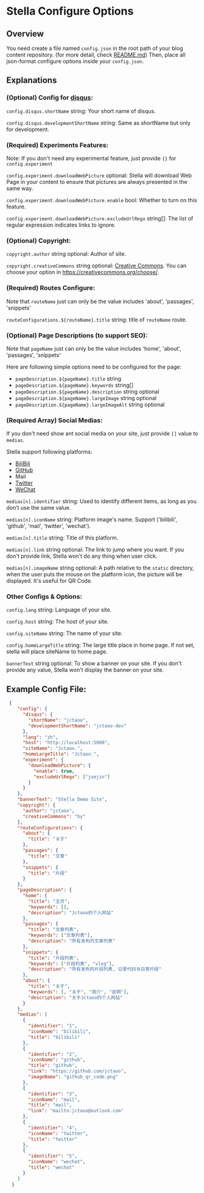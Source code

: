 # Stella Configure Options

## Overview
You need create a file named `config.json` in the root path of your blog content repository. (for more detail, check [README.md](./README.md)) Then, place all json-format configure options inside your `config.json`.

## Explanations

### (Optional) Config for [disqus](https://disqus.com/):
`config.disqus.shortName` string: Your short name of disqus.

`config.disqus.developmentShortName` string: Same as shortName but only for development.

### (Required) Experiments Features:
Note: If you don't need any experimental feature, just provide `{}` for `config.experiment`

`config.experiment.downloadWebPicture` optional: Stella will download Web Page in your content to ensure that pictures are always presented in the same way.

`config.experiment.downloadWebPicture.enable` bool: Whether to turn on this feature.

`config.experiment.downloadWebPicture.excludeUrlRegx` string[]: The list of regular expression indicates links to ignore.

### (Optional) Copyright:
`copyright.author` string optional: Author of site.

`copyright.creativeCommons` string optional: [Creative Commons](https://creativecommons.org/). You can choose your option in https://creativecommons.org/choose/.

### (Required) Routes Configure:
Note that `routeName` just can only be the value includes 'about', 'passages', 'snippets'

`routeConfigurations.${routeName}.title` string: title of `routeName` route.

### (Optional) Page Descriptions (to support SEO):
Note that `pageName` just can only be the value includes 'home', 'about', 'passages', 'snippets'

Here are following simple options need to be configured for the page:
- `pageDescription.${pageName}.title` string 
- `pageDescription.${pageName}.keywords` string[]
- `pageDescription.${pageName}.description` string optional
- `pageDescription.${pageName}.largeImage` string optional
- `pageDescription.${pageName}.largeImageAlt` string optional

### (Required Array) Social Medias:
If you don't need show ant social media on your site, just provide `[]` value to `medias`.

Stella support following platforms:
- [BiliBili](https://www.bilibili.com/)
- [GitHub](https://github.com)
- Mail
- [Twitter](https://twitter.com)
- [WeChat](https://www.wechat.com/en/)

`medias[n].identifier` string: Used to identify different items, as long as you don’t use the same value.

`medias[n].iconName` string: Platform image's name. Support ('bilibili', 'github', 'mail', 'twitter', 'wechat').

`medias[n].title` string: Title of this platform.

`medias[n].link` string optional: The link to jump where you want. If you don't provide link, Stella won't do any thing when user click.

`medias[n].imageName` string optional: A path relative to the `static` directory, when the user puts the mouse on the platform icon, the picture will be displayed. It's useful for QR Code.

### Other Configs & Options:
`config.lang` string: Language of your site.

`config.host` string: The host of your site.

`config.siteName` string: The name of your site.

`config.homeLargeTitle` string: The large title place in home page. If not set, stella will place siteName to home page.

`bannerText` string optional: To show a banner on your site. If you don't provide any value, Stella won't display the banner on your site.

## Example Config File:
```json
 {
    "config": {
      "disqus": {
        "shortName": "jctaoo", 
        "developmentShortName": "jctaoo-dev"
      },
      "lang": "zh",
      "host": "http://localhost:5000", 
      "siteName": "Jctaoo.",
      "homeLargeTitle": "Jctaoo.",
      "experiment": {
        "downloadWebPicture": {
          "enable": true,
          "excludeUrlRegx": ["juejin"]
        }
      }
    },
    "bannerText": "Stella Demo Site",
    "copyright": {
      "author": "jctaoo",
      "creativeCommons": "by"
    },
    "routeConfigurations": {
      "about": {
        "title": "关于"
      }, 
      "passages": {
        "title": "文章"
      },
      "snippets": {
        "title": "片段"
      }
    },
    "pageDescription": {
      "home": {
        "title": "主页",
        "keywords": [],
        "description": "Jctaoo的个人网站"
      },
      "passages": {
        "title": "文章列表",
        "keywords": ["文章列表"], 
        "description": "所有发布的文章列表"
      },
      "snippets": {
        "title": "片段列表",
        "keywords": ["片段列表", "vlog"],
        "description": "所有发布的片段列表, 记录代码与日常片段"
      },
      "about": {
        "title": "关于",
        "keywords": [, "关于", "简介", "说明"],
        "description": "关于Jctaoo的个人网站"
      }
    },
    "medias": [
      {
        "identifier": "1", 
        "iconName": "bilibili", 
        "title": "bilibili"
      },
      {
        "identifier": "2",
        "iconName": "github",
        "title": "github",
        "link": "https://github.com/jctaoo",
        "imageName": "github_qr_code.png"
      },
      {
        "identifier": "3", 
        "iconName": "mail", 
        "title": "mail",
        "link": "mailto:jctaoo@outlook.com"
      },
      {
        "identifier": "4",
        "iconName": "twitter",
        "title": "twitter"
      },
      {
        "identifier": "5",
        "iconName": "wechat",
        "title": "wechat"
      }
    ]
  }
```
